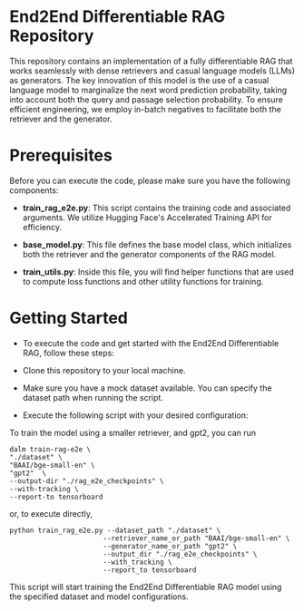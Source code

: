 # End2End Differentiable RAG Repository

This repository contains an implementation of a fully differentiable RAG that works seamlessly with dense retrievers and casual language models (LLMs) as generators. The key innovation of this model is the use of a casual language model to marginalize the next word prediction probability, taking into account both the query and passage selection probability. To ensure efficient engineering, we employ in-batch negatives to facilitate both the retriever and the generator.

# Prerequisites

Before you can execute the code, please make sure you have the following components:

- **train_rag_e2e.py**: This script contains the training code and associated arguments. We utilize Hugging Face's Accelerated Training API for efficiency.

- **base_model.py**: This file defines the base model class, which initializes both the retriever and the generator components of the RAG model.

- **train_utils.py**: Inside this file, you will find helper functions that are used to compute loss functions and other utility functions for training.

# Getting Started
- To execute the code and get started with the End2End Differentiable RAG, follow these steps:

- Clone this repository to your local machine.

- Make sure you have a mock dataset available. You can specify the dataset path when running the script.

- Execute the following script with your desired configuration:

To train the model using a smaller retriever, and gpt2, you can run


```shell
dalm train-rag-e2e \
"./dataset" \
"BAAI/bge-small-en" \
"gpt2"  \
--output-dir "./rag_e2e_checkpoints" \
--with-tracking \
--report-to tensorboard 
```
or, to execute directly,
```shell
python train_rag_e2e.py --dataset_path "./dataset" \
                       --retriever_name_or_path "BAAI/bge-small-en" \
                       --generator_name_or_path "gpt2" \
                       --output_dir "./rag_e2e_checkpoints" \
                       --with_tracking \
                       --report_to tensorboard
```

This script will start training the End2End Differentiable RAG model using the specified dataset and model configurations.

